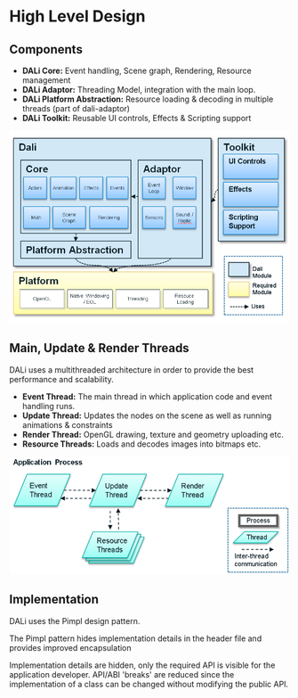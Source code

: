 # High Level Design

## Components

 + **DALi Core:** Event handling, Scene graph, Rendering, Resource management
 + **DALi Adaptor:** Threading Model, integration with the main loop.
 + **DALi Platform Abstraction:** Resource loading & decoding in multiple threads (part of dali-adaptor)
 + **DALi Toolkit:** Reusable UI controls, Effects & Scripting support

![ ](architecture.png)

## Main, Update & Render Threads

DALi uses a multithreaded architecture in order to provide the best performance and scalability.

 + **Event Thread:** The main thread in which application code and event handling runs.
 + **Update Thread:** Updates the nodes on the scene as well as running animations & constraints
 + **Render Thread:** OpenGL drawing, texture and geometry uploading etc.
 + **Resource Threads:** Loads and decodes images into bitmaps etc.

![ ](dali-threads.png)

## Implementation

DALi uses the Pimpl design pattern.

The Pimpl pattern hides implementation details in the header file and provides improved encapsulation

Implementation details are hidden, only the required API is visible for the application developer.
API/ABI 'breaks' are reduced since the implementation of a class can be changed without modifying the public API.

